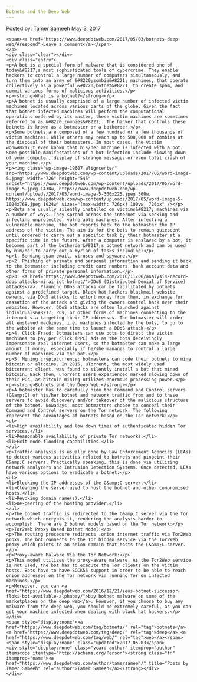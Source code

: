 ```yaml
---
Botnets and the Deep Web
---
```

<article class="post-listing post-19602 post type-post status-publish format-standard has-post-thumbnail hentry  tag-botnets tag-deep tag-web">
    <div class="post-inner">
        <span>Posted by: <a href="https://www.deepdotweb.com/author/tamersameeh/" title="">Tamer Sameeh </a></span>
    <span>May 3, 2017</span>
    
    <span><a href="https://www.deepdotweb.com/2017/05/03/botnets-deep-web/#respond">Leave a comment</a></span>
    </p>
    <div class="clear"></div>
    <div class="entry">
    <p>A bot is a special form of malware that is considered one of today&#8217;s most sophisticated tools of cybercrime. They enable hackers to control a large number of computers simultaneously, and turn them into an army of &#8220;zombie&#8221; machines, that operate collectively as a powerful &#8220;botnet&#8221; to create spam, and commit various forms of malicious activities.</p>
    <p><strong>What is a botnet?</strong></p>
    <p>A botnet is usually comprised of a large number of infected victim machines located across various parts of the globe. Given the fact that botnet infected machines will perform the computational operations ordered by its master, these victim machines are sometimes referred to as &#8220;zombies&#8221;. The hacker that controls these botnets is known as a botmaster or a botherder.</p>
    <p>Some botnets are composed of a few hundred or a few thousands of victim machines, while others may reach up to 500,000 of zombies at the disposal of their botmasters. In most cases, the victim won&#8217;t even known that his/her machine is infected with a bot. Some possible manifestations of a bot infection include slowing down of your computer, display of strange messages or even total crash of your machine.</p>
    <p><img class="wp-image-19607 aligncenter" src="https://www.deepdotweb.com/wp-content/uploads/2017/05/word-image-5.jpeg" width="726" height="545" srcset="https://www.deepdotweb.com/wp-content/uploads/2017/05/word-image-5.jpeg 1430w, https://www.deepdotweb.com/wp-content/uploads/2017/05/word-image-5-300x225.jpeg 300w, https://www.deepdotweb.com/wp-content/uploads/2017/05/word-image-5-1024x768.jpeg 1024w" sizes="(max-width: 726px) 100vw, 726px" /></p>
    <p>Bots are usually silently installed on victims&#8217; machines via a number of ways. They spread across the internet via seeking and infecting unprotected, vulnerable machines. After infecting a vulnerable machine, the bot reports back to the botmaster the IP address of the victim. The aim is for the bots to remain quiescent until ordered to carry out a specific task by their botmaster at a specific time in the future. After a computer is enslaved by a bot, it becomes part of the botherder&#8217;s botnet network and can be used by him/her to carry out a myriad of tasks including:</p>
    <p>1. Sending spam email, viruses and spyware.</p>
    <p>2. Phishing of private and personal information and sending it back to the botmaster including credit card numbers, bank account data and other forms of private personal information.</p>
    <p>3. <a href="https://www.deepdotweb.com/2016/11/06/analysis-record-ddos-attacks-mirai-iot-botnet/">DDoS (Distributed Denial of Service) attacks</a>. Planning DDoS attacks can be facilitated by botnets against a predefined target. Black hat hackers blackmail website owners, via DDoS attacks to extort money from them, in exchange for cessation of the attack and giving the owners control back over their websites. However, DDoS attacks are often launched against individuals&#8217; PCs, or other forms of machines connecting to the internet via targeting their IP addresses. The botmaster will order all enslaved machines, i.e. machines infected by the bots, to go to the website at the same time to launch a DDoS attack.</p>
    <p>4. Click Fraud: Botmasters can use bots to direct the victim machines to pay per click (PPC) ads as the bots deceivingly impersonate real internet users, so the botmaster can make a large amount of money, especially if he/she manages to control a large number of machines via the bot.</p>
    <p>5. Mining cryptocurrency: botmasters can code their botnets to mine bitcoin or altcoins. In 2015, uTorrent, the most widely used bittorrent client, was found to silently install a bot that mined bitcoin. Back then, uTorrent users experienced marked slowing down of their PCs, as bitcoin mining utilizes enormous processing power.</p>
    <p><strong>Botnets and the Deep Web:</strong></p>
    <p>A botmaster has to carefully hide the Command and Control servers (C&amp;C) of his/her botnet and network traffic from and to these servers to avoid discovery and/or takeover of the malicious structure of the botnet. Nowadays, most botmasters choose to conceal their Command and Control servers on the Tor network. The following represent the advantages of botnets based on the Tor network:</p>
    <ul>
    <li>High availability and low down times of authenticated hidden Tor services.</li>
    <li>Reasonable availability of private Tor networks.</li>
    <li>Exit node flooding capabilities.</li>
    </ul>
    <p>Traffic analysis is usually done by Law Enforcement Agencies (LEAs) to detect various activities related to botnets and pinpoint their C&amp;C servers. Practically speaking, this is done via utilizing network analyzers and Intrusion Detection Systems. Once detected, LEAs have various options to eradicate a botnet:</p>
    <ul>
    <li>Blocking the IP addresses of the C&amp;C server.</li>
    <li>Cleaning the server used to host the botnet and other compromised hosts.</li>
    <li>Revoking domain name(s).</li>
    <li>De-peering of the hosting provider.</li>
    </ul>
    <p>The botnet traffic is redirected to the C&amp;C server via the Tor network which encrypts it, rendering the analysis harder to accomplish. There are 2 botnet models based on the Tor network:</p>
    <p>Tor2Web Proxy Based Botnet Model:</p>
    <p>The routing procedure redirects .onion internet traffic via Tor2Web proxy. The bot connects to the Tor hidden service via the Tor2Web proxy which points to an onion domain that hosts the C&amp;C server.</p>
    <p>Proxy-aware Malware Via the Tor Network:</p>
    <p>This model utilizes the proxy-aware malware. As the Tor2Web service is not used, the bot has to execute the Tor clients on the victim hosts. Bots have to have SOCK55 support in order to be able to reach onion addresses on the Tor network via running Tor on infected machines.</p>
    <p>Moreover, you can <a href="https://www.deepdotweb.com/2016/12/21/zeus-botnet-successor-floki-bot-available-alphabay/">buy botnet malware on some of the marketplaces on the deep web</a>. However, if you choose to buy any malware from the deep web, you should be extremely careful, as you can get your machine infected when dealing with black hat hackers.</p>
    </div>
    <span style="display:none"><a href="https://www.deepdotweb.com/tag/botnets/" rel="tag">botnets</a> <a href="https://www.deepdotweb.com/tag/deep/" rel="tag">deep</a> <a href="https://www.deepdotweb.com/tag/web/" rel="tag">web</a></span> <span style="display:none" class="updated">2017-05-03</span>
    <div style="display:none" class="vcard author" itemprop="author" itemscope itemtype="http://schema.org/Person"><strong class="fn" itemprop="name"><a href="https://www.deepdotweb.com/author/tamersameeh/" title="Posts by Tamer Sameeh" rel="author">Tamer Sameeh</a></strong></div>
    </div>
</article>

